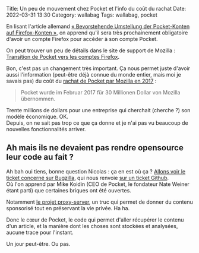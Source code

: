 Title: Un peu de mouvement chez Pocket et l'info du coût du rachat
Date: 2022-03-31 13:30
Category: wallabag
Tags: wallabag, pocket

En lisant l'article allemand [« Bevorstehende Umstellung der Pocket-Konten auf Firefox-Konten »](https://www.soeren-hentzschel.at/mozilla/pocket-umstellung-firefox-konto/), on apprend qu'il sera très prochainement obligatoire d'avoir un compte Firefox pour accéder à son compte Pocket.

On peut trouver un peu de détails dans le site de support de Mozilla : [Transition de Pocket vers les comptes Firefox](https://support.mozilla.org/fr/kb/transition-pocket-vers-comptes-firefox).

Bon, c'est pas un changement très important. Ça nous permet juste d'avoir aussi l'information (peut-être déjà connue du monde entier, mais moi je savais pas) du coût du [rachat de Pocket par Mozilla en 2017]({filename}mozilla-rachete-pocket-pourquoi-c-est-une-bonne-et-une-mauvaise-chose-pour-wallabag.md) :

> Pocket wurde im Februar 2017 für 30 Millionen Dollar von Mozilla übernommen.

Trente millions de dollars pour une entreprise qui cherchait (cherche ?) son modèle économique. OK.  
Depuis, on ne sait pas trop ce que ça donne et je n'ai pas vu beaucoup de nouvelles fonctionnalités arriver.

## Ah mais ils ne devaient pas rendre opensource leur code au fait ?

Ah bah oui tiens, bonne question Nicolas : ça en est où ça ? [Allons voir le ticket concerné sur Bugzilla](https://bugzilla.mozilla.org/show_bug.cgi?id=1343006), qui nous renvoie [sur un ticket Github](https://github.com/Pocket/extension-save-to-pocket/issues/75#issuecomment-655311178).  
Où l'on apprend par Mike Koidin (CEO de Pocket, le fondateur Nate Weiner étant parti) que certaines briques ont été ouvertes.

Notamment [le projet proxy-server](https://github.com/Pocket/proxy-server), un truc qui permet de donner du contenu sponsorisé tout en préservant la vie privée. Ha ha.

Donc le cœur de Pocket, le code qui permet d'aller récupérer le contenu d'un article, et la manière dont les choses sont stockées et analysées, aucune trace pour l'instant.

Un jour peut-être. Ou pas.
